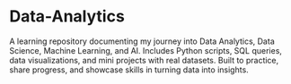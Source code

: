 # Data-Analytics
A learning repository documenting my journey into Data Analytics, Data Science, Machine Learning, and AI. Includes Python scripts, SQL queries, data visualizations, and mini projects with real datasets. Built to practice, share progress, and showcase skills in turning data into insights.
